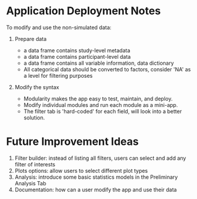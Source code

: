 # Application Deployment Notes

To modify and use the non-simulated data:
1. Prepare data
   - a data frame contains study-level metadata
   - a data frame contains participant-level data
   - a data frame contains all variable information, data dictionary
   - All categorical data should be converted to factors, consider 'NA' as a level for filtering purposes

2. Modify the syntax
    -  Modularity makes the app easy to test, maintain, and deploy.
    -  Modify individual modules and run each module as a mini-app.
    -  The filter tab is 'hard-coded' for each field, will look into a better solution.
   


# Future Improvement Ideas
1. Filter builder: instead of listing all filters, users can select and add any filter of interests
2. Plots options: allow users to select different plot types
3. Analysis: introduce some basic statistics models in the Preliminary Analysis Tab
4. Documentation: how can a user modify the app and use their data
